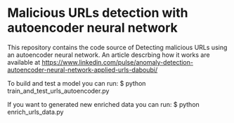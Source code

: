 # Malicious URLs detection with autoencoder neural network
This repository contains the code source of Detecting malicious URLs using an autoencoder neural network. 
An article descrbing how it works are available at https://www.linkedin.com/pulse/anomaly-detection-autoencoder-neural-network-applied-urls-daboubi/

To build and test a model you can run:
$ python train_and_test_urls_autoencoder.py

If you want to generated new enriched data you can run:
$ python enrich_urls_data.py
